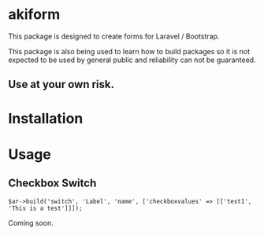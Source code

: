 # akiform

This package is designed to create forms for Laravel / Bootstrap. 

This package is also being used to learn how to build packages so it is not expected to be used by general public and reliability can not be guaranteed.

## Use at your own risk.

# Installation

# Usage

## Checkbox Switch

```
$ar->build('switch', 'Label', 'name', ['checkboxvalues' => [['test1', 'This is a test']]]);
```

Coming soon.
